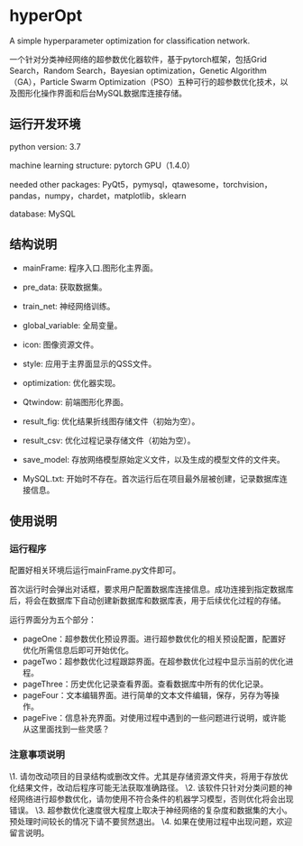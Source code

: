 # hyperOpt
A simple hyperparameter optimization for classification network.

一个针对分类神经网络的超参数优化器软件，基于pytorch框架，包括Grid Search，Random Search，Bayesian optimization，Genetic Algorithm（GA），Particle Swarm Optimization（PSO）五种可行的超参数优化技术，以及图形化操作界面和后台MySQL数据库连接存储。

## 运行开发环境
python version: 3.7

machine learning structure: pytorch GPU（1.4.0）

needed other packages: PyQt5，pymysql，qtawesome，torchvision，pandas，numpy，chardet，matplotlib，sklearn

database: MySQL

## 结构说明
+ mainFrame: 程序入口.图形化主界面。
+ pre_data: 获取数据集。
+ train_net: 神经网络训练。
+ global_variable: 全局变量。

+ icon: 图像资源文件。
+ style: 应用于主界面显示的QSS文件。
+ optimization: 优化器实现。
+ Qtwindow: 前端图形化界面。

+ result_fig: 优化结果折线图存储文件（初始为空）。
+ result_csv: 优化过程记录存储文件（初始为空）。
+ save_model: 存放网络模型原始定义文件，以及生成的模型文件的文件夹。

+ MySQL.txt: 开始时不存在。首次运行后在项目最外层被创建，记录数据库连接信息。

## 使用说明
### 运行程序
配置好相关环境后运行mainFrame.py文件即可。

首次运行时会弹出对话框，要求用户配置数据库连接信息。成功连接到指定数据库后，将会在数据库下自动创建新数据库和数据库表，用于后续优化过程的存储。

运行界面分为五个部分：
+ pageOne：超参数优化预设界面。进行超参数优化的相关预设配置，配置好优化所需信息后即可开始优化。
+ pageTwo：超参数优化过程跟踪界面。在超参数优化过程中显示当前的优化进程。
+ pageThree：历史优化记录查看界面。查看数据库中所有的优化记录。
+ pageFour：文本编辑界面。进行简单的文本文件编辑，保存，另存为等操作。
+ pageFive：信息补充界面。对使用过程中遇到的一些问题进行说明，或许能从这里面找到一些灵感？

### 注意事项说明
\1. 请勿改动项目的目录结构或删改文件。尤其是存储资源文件夹，将用于存放优化结果文件，改动后程序可能无法获取准确路径。
\2. 该软件只针对分类问题的神经网络进行超参数优化，请勿使用不符合条件的机器学习模型，否则优化将会出现错误。
\3. 超参数优化速度很大程度上取决于神经网络的复杂度和数据集的大小。预处理时间较长的情况下请不要贸然退出。
\4. 如果在使用过程中出现问题，欢迎留言说明。
